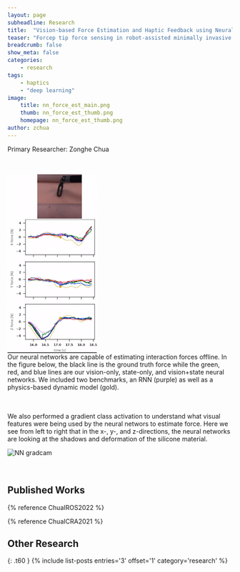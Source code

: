 ```yaml
---
layout: page
subheadline: Research
title:  "Vision-based Force Estimation and Haptic Feedback using Neural Networks"
teaser: "Forcep tip force sensing in robot-assisted minimally invasive surgery is challenging due to strict requirements for miniaturization, biocompatibility, and sterilizability. Indirect force estimation is a promising method to measure forces while circumventing these constraints. Much like how humans can estimate forces visually, neural networks can attempt to do something similar. However, there are concerns as to the generalizability of these methods as well as the relative importance of visual information compared to robot kinematic state information as inputs. We characterize the performance of vision-based neural networks with these considerations in mind and quantify the quality of the closed-loop haptic feedback they can provide to the operator."
breadcrumb: false
show_meta: false
categories:
    - research
tags:
    - haptics
    - "deep learning"
image:
    title: nn_force_est_main.png
    thumb: nn_force_est_thumb.png
    homepage: nn_force_est_thumb.png
author: zchua
---
```


Primary Researcher: Zonghe Chua

<br>
<br>
<div class="row">
<div class="medium-6 columns">
<img src="/images/force_trajectory.gif" alt="Offline NN predictions">
</div>
<div class="medium-6 columns">
Our neural networks are capable of estimating interaction forces offline. In the figure below, the black line is the ground truth force while the green, red, and blue lines are our vision-only, state-only, and vision+state neural networks. We included two benchmarks, an RNN (purple) as well as a physics-based dynamic model (gold). 
</div>
</div>
<br>
<br>
<div class="row">
<p>
We also performed a gradient class activation to understand what visual features were being used by the neural networs to estimate force. Here we see from left to right that in the x-, y-, and z-directions, the neural networks are looking at the shadows and deformation of the silicone material.
</p>
<img src="/images/gradcam.gif" alt="NN gradcam" style="margin:auto;display:block;width=50%;">
</div>

<br>
<br>


## Published Works 

{% reference ChuaIROS2022 %}

{% reference ChuaICRA2021 %}

## Other Research
{: .t60 }
{% include list-posts entries='3' offset='1' category='research' %}


